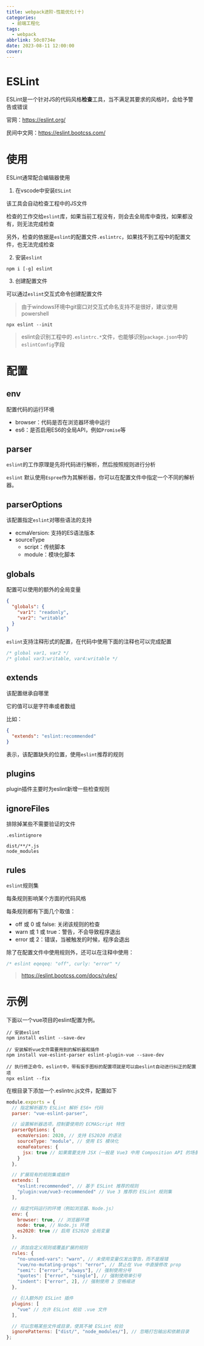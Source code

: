 ```yaml
---
title: webpack进阶-性能优化(十)
categories:
  - 前端工程化
tags:
  - webpack
abbrlink: 50c0734e
date: 2023-08-11 12:00:00
cover:
---
```


# ESLint

ESLint是一个针对JS的代码风格**检查**工具，当不满足其要求的风格时，会给予警告或错误

官网：https://eslint.org/

民间中文网：https://eslint.bootcss.com/

# 使用

ESLint通常配合编辑器使用

1. 在vscode中安装`ESLint`

该工具会自动检查工程中的JS文件

检查的工作交给`eslint`库，如果当前工程没有，则会去全局库中查找，如果都没有，则无法完成检查

另外，检查的依据是`eslint`的配置文件`.eslintrc`，如果找不到工程中的配置文件，也无法完成检查

2. 安装`eslint`

`npm i [-g] eslint`

3. 创建配置文件

可以通过`eslint`交互式命令创建配置文件

> 由于windows环境中git窗口对交互式命名支持不是很好，建议使用powershell

`npx eslint --init`

> eslint会识别工程中的`.eslintrc.*`文件，也能够识别`package.json`中的`eslintConfig`字段

# 配置

## env

配置代码的运行环境

- browser：代码是否在浏览器环境中运行
- es6：是否启用ES6的全局API，例如`Promise`等

## parser

`eslint`的工作原理是先将代码进行解析，然后按照规则进行分析

`eslint` 默认使用`Espree`作为其解析器，你可以在配置文件中指定一个不同的解析器。

## parserOptions

该配置指定`eslint`对哪些语法的支持

- ecmaVersion: 支持的ES语法版本
- sourceType
  - script：传统脚本
  - module：模块化脚本

## globals

配置可以使用的额外的全局变量

```json
{
  "globals": {
    "var1": "readonly",
    "var2": "writable"
  }
}
```

`eslint`支持注释形式的配置，在代码中使用下面的注释也可以完成配置

```js
/* global var1, var2 */
/* global var3:writable, var4:writable */
```

## extends

该配置继承自哪里

它的值可以是字符串或者数组

比如：

```json
{
  "extends": "eslint:recommended"
}
```

表示，该配置缺失的位置，使用`eslint`推荐的规则

## plugins

plugin插件主要时为eslint新增一些检查规则

## ignoreFiles

排除掉某些不需要验证的文件

`.eslintignore`

```
dist/**/*.js
node_modules
```

## rules

`eslint`规则集

每条规则影响某个方面的代码风格

每条规则都有下面几个取值：

- off 或 0 或 false: 关闭该规则的检查
- warn 或 1 或 true：警告，不会导致程序退出
- error 或 2：错误，当被触发的时候，程序会退出

除了在配置文件中使用规则外，还可以在注释中使用：

```js
/* eslint eqeqeq: "off", curly: "error" */
```

> https://eslint.bootcss.com/docs/rules/

# 示例

下面以一个vue项目的eslint配置为例。

```shell
// 安装eslint
npm install eslint --save-dev

// 安装解析vue文件需要用到的解析器和插件
npm install vue-eslint-parser eslint-plugin-vue --save-dev

// 执行修正命令，eslint中，带有扳手图标的配置项就是可以由eslint自动进行纠正的配置项
npx eslint --fix
```

在根目录下添加一个.eslintrc.js文件，配置如下

```javascript
module.exports = {
  // 指定解析器为 ESLint 解析 ES6+ 代码
  parser: "vue-eslint-parser",

  // 设置解析器选项，控制要使用的 ECMAScript 特性
  parserOptions: {
    ecmaVersion: 2020, // 支持 ES2020 的语法
    sourceType: "module", // 使用 ES 模块化
    ecmaFeatures: {
      jsx: true // 如果需要支持 JSX（一般是 Vue3 中用 Composition API 的场景）
    }
  },

  // 扩展现有的规则集或插件
  extends: [
    "eslint:recommended", // 基于 ESLint 推荐的规则
    "plugin:vue/vue3-recommended" // Vue 3 推荐的 ESLint 规则集
  ],

  // 指定代码运行的环境（例如浏览器、Node.js）
  env: {
    browser: true, // 浏览器环境
    node: true, // Node.js 环境
    es2020: true // 启用 ES2020 全局变量
  },

  // 添加自定义规则或覆盖扩展的规则
  rules: {
    "no-unused-vars": "warn", // 未使用变量仅发出警告，而不是报错
    "vue/no-mutating-props": "error", // 禁止在 Vue 中直接修改 prop
    "semi": ["error", "always"], // 强制使用分号
    "quotes": ["error", "single"], // 强制使用单引号
    "indent": ["error", 2], // 强制使用 2 空格缩进
  },

  // 引入额外的 ESLint 插件
  plugins: [
    "vue" // 允许 ESLint 校验 .vue 文件
  ],

  // 可以忽略某些文件或目录，使其不被 ESLint 校验
  ignorePatterns: ["dist/", "node_modules/"], // 忽略打包输出和依赖目录
};
```

